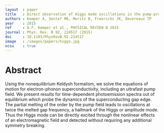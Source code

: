 ```yaml
---
layout  : paper
title   : Direct observation of Higgs mode oscillations in the pump-probe photoemission spectra of electron-phonon mediated superconductors
authors : Kemper A, Sentef MA, Moritz B, Freericks JK, Devereaux TP
year    : 2015
ref     : A.F. Kemper et al., PHYSICAL REVIEW B 2015
journal : Phys. Rev. B 92, 224517 (2015)
doi     : 10.1103/PhysRevB.92.224517
image   : /images/papers/higgs.jpg
ncsu    : true
---
```


# Abstract

Using the nonequilibrium Keldysh formalism, we solve the equations of motion for electron-phonon superconductivity, including an ultrafast pump field. We present results for time-dependent photoemission spectra out of equilibrium which probe the dynamics of the superconducting gap edge. The partial melting of the order by the pump field leads to oscillations at twice the melted gap frequency, a hallmark of the Higgs or amplitude mode. Thus the Higgs mode can be directly excited through the nonlinear effects of an electromagnetic field and detected without requiring any additional symmetry breaking.
